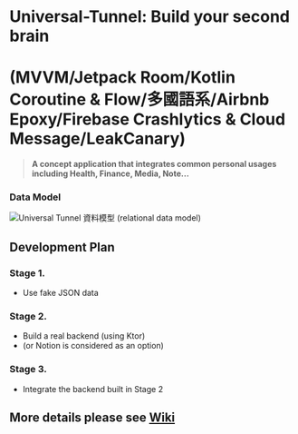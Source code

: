 # Universal-Tunnel: Build your second brain 
# (MVVM/Jetpack Room/Kotlin Coroutine & Flow/多國語系/Airbnb Epoxy/Firebase Crashlytics & Cloud Message/LeakCanary)
>**A concept application that integrates common personal usages including Health, Finance, Media, Note...**

### Data Model
![Universal Tunnel 資料模型 (relational data model)](https://user-images.githubusercontent.com/6279465/208574592-05ef6220-c51c-44a7-b43b-a4fad2d77d98.png)

## Development Plan
### Stage 1. 
* Use fake JSON data

### Stage 2. 
* Build a real backend (using Ktor)
* (or Notion is considered as an option)

### Stage 3. 
* Integrate the backend built in Stage 2

## More details please see [Wiki](https://github.com/DenisHsieh/Universal-Tunnel/wiki#welcome-to-the-universal-tunnel-wiki)
